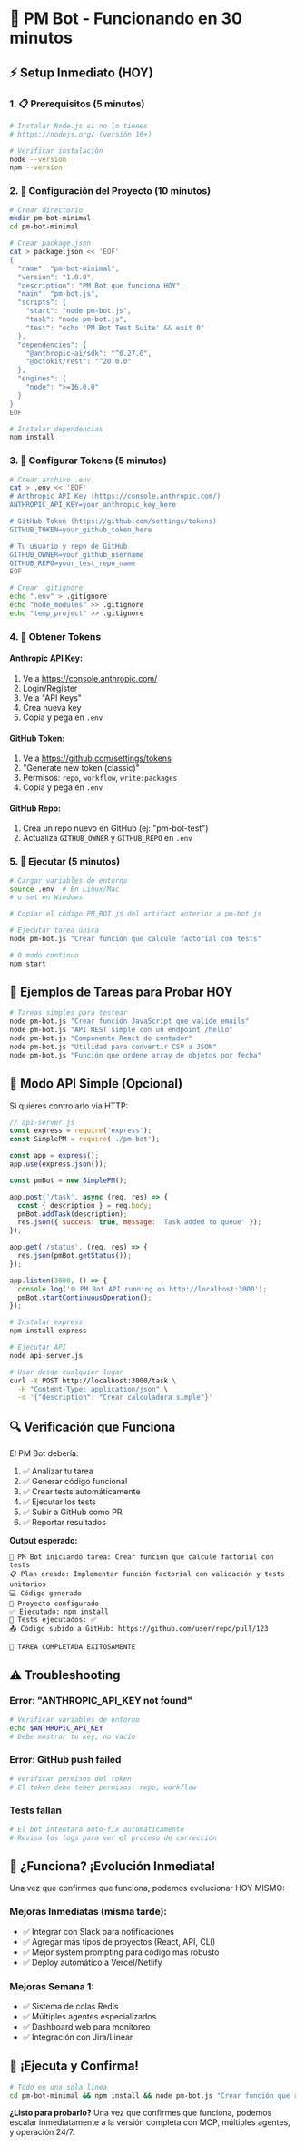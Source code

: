 # 🚀 PM Bot - Funcionando en 30 minutos

## ⚡ Setup Inmediato (HOY)

### 1. 📋 Prerequisitos (5 minutos)
```bash
# Instalar Node.js si no lo tienes
# https://nodejs.org/ (versión 16+)

# Verificar instalación
node --version
npm --version
```

### 2. 🔧 Configuración del Proyecto (10 minutos)

```bash
# Crear directorio
mkdir pm-bot-minimal
cd pm-bot-minimal

# Crear package.json
cat > package.json << 'EOF'
{
  "name": "pm-bot-minimal",
  "version": "1.0.0",
  "description": "PM Bot que funciona HOY",
  "main": "pm-bot.js",
  "scripts": {
    "start": "node pm-bot.js",
    "task": "node pm-bot.js",
    "test": "echo 'PM Bot Test Suite' && exit 0"
  },
  "dependencies": {
    "@anthropic-ai/sdk": "^0.27.0",
    "@octokit/rest": "^20.0.0"
  },
  "engines": {
    "node": ">=16.0.0"
  }
}
EOF

# Instalar dependencias
npm install
```

### 3. 🔑 Configurar Tokens (5 minutos)

```bash
# Crear archivo .env
cat > .env << 'EOF'
# Anthropic API Key (https://console.anthropic.com/)
ANTHROPIC_API_KEY=your_anthropic_key_here

# GitHub Token (https://github.com/settings/tokens)
GITHUB_TOKEN=your_github_token_here

# Tu usuario y repo de GitHub
GITHUB_OWNER=your_github_username
GITHUB_REPO=your_test_repo_name
EOF

# Crear .gitignore
echo ".env" > .gitignore
echo "node_modules" >> .gitignore
echo "temp_project" >> .gitignore
```

### 4. 🎯 Obtener Tokens

#### Anthropic API Key:
1. Ve a https://console.anthropic.com/
2. Login/Register
3. Ve a "API Keys"
4. Crea nueva key
5. Copia y pega en `.env`

#### GitHub Token:
1. Ve a https://github.com/settings/tokens
2. "Generate new token (classic)"
3. Permisos: `repo`, `workflow`, `write:packages`
4. Copia y pega en `.env`

#### GitHub Repo:
1. Crea un repo nuevo en GitHub (ej: "pm-bot-test")
2. Actualiza `GITHUB_OWNER` y `GITHUB_REPO` en `.env`

### 5. 🚀 Ejecutar (5 minutos)

```bash
# Cargar variables de entorno
source .env  # En Linux/Mac
# o set en Windows

# Copiar el código PM_BOT.js del artifact anterior a pm-bot.js

# Ejecutar tarea única
node pm-bot.js "Crear función que calcule factorial con tests"

# O modo continuo
npm start
```

## 🎯 Ejemplos de Tareas para Probar HOY

```bash
# Tareas simples para testear
node pm-bot.js "Crear función JavaScript que valide emails"
node pm-bot.js "API REST simple con un endpoint /hello"
node pm-bot.js "Componente React de contador"
node pm-bot.js "Utilidad para convertir CSV a JSON"
node pm-bot.js "Función que ordene array de objetos por fecha"
```

## 📱 Modo API Simple (Opcional)

Si quieres controlarlo via HTTP:

```javascript
// api-server.js
const express = require('express');
const SimplePM = require('./pm-bot');

const app = express();
app.use(express.json());

const pmBot = new SimplePM();

app.post('/task', async (req, res) => {
  const { description } = req.body;
  pmBot.addTask(description);
  res.json({ success: true, message: 'Task added to queue' });
});

app.get('/status', (req, res) => {
  res.json(pmBot.getStatus());
});

app.listen(3000, () => {
  console.log('🌐 PM Bot API running on http://localhost:3000');
  pmBot.startContinuousOperation();
});
```

```bash
# Instalar express
npm install express

# Ejecutar API
node api-server.js

# Usar desde cualquier lugar
curl -X POST http://localhost:3000/task \
  -H "Content-Type: application/json" \
  -d '{"description": "Crear calculadora simple"}'
```

## 🔍 Verificación que Funciona

El PM Bot debería:
1. ✅ Analizar tu tarea
2. ✅ Generar código funcional
3. ✅ Crear tests automáticamente  
4. ✅ Ejecutar los tests
5. ✅ Subir a GitHub como PR
6. ✅ Reportar resultados

**Output esperado:**
```
🚀 PM Bot iniciando tarea: Crear función que calcule factorial con tests
📋 Plan creado: Implementar función factorial con validación y tests unitarios
💻 Código generado
📁 Proyecto configurado
✅ Ejecutado: npm install
🧪 Tests ejecutados: ✅
📤 Código subido a GitHub: https://github.com/user/repo/pull/123

🎉 TAREA COMPLETADA EXITOSAMENTE
```

## ⚠️ Troubleshooting

### Error: "ANTHROPIC_API_KEY not found"
```bash
# Verificar variables de entorno
echo $ANTHROPIC_API_KEY
# Debe mostrar tu key, no vacío
```

### Error: GitHub push failed
```bash
# Verificar permisos del token
# El token debe tener permisos: repo, workflow
```

### Tests fallan
```bash
# El bot intentará auto-fix automáticamente
# Revisa los logs para ver el proceso de corrección
```

## 🎯 ¿Funciona? ¡Evolución Inmediata!

Una vez que confirmes que funciona, podemos evolucionar HOY MISMO:

### Mejoras Inmediatas (misma tarde):
- ✅ Integrar con Slack para notificaciones
- ✅ Agregar más tipos de proyectos (React, API, CLI)
- ✅ Mejor system prompting para código más robusto
- ✅ Deploy automático a Vercel/Netlify

### Mejoras Semana 1:
- ✅ Sistema de colas Redis
- ✅ Múltiples agentes especializados
- ✅ Dashboard web para monitoreo
- ✅ Integración con Jira/Linear

## 🚀 ¡Ejecuta y Confirma!

```bash
# Todo en una sola línea
cd pm-bot-minimal && npm install && node pm-bot.js "Crear función que reverse strings con tests"
```

**¿Listo para probarlo?** Una vez que confirmes que funciona, podemos escalar inmediatamente a la versión completa con MCP, múltiples agentes, y operación 24/7.